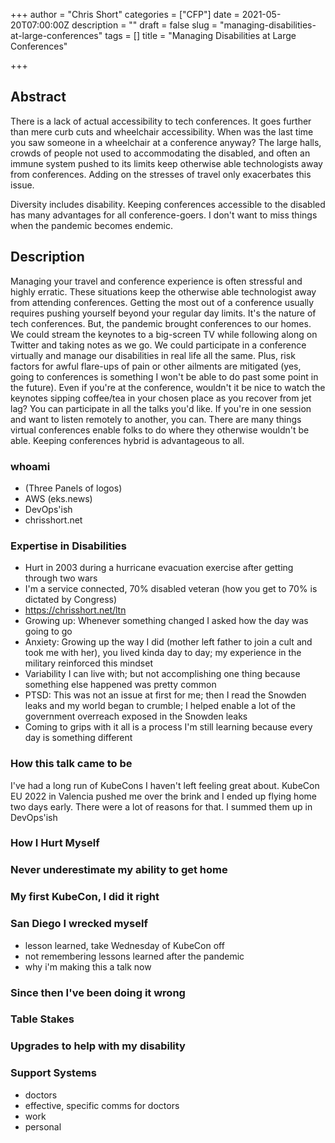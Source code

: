 +++
author = "Chris Short"
categories = ["CFP"]
date = 2021-05-20T07:00:00Z
description = ""
draft = false
slug = "managing-disabilities-at-large-conferences"
tags = []
title = "Managing Disabilities at Large Conferences"

+++

## Abstract

There is a lack of actual accessibility to tech conferences. It goes further than mere curb cuts and wheelchair accessibility. When was the last time you saw someone in a wheelchair at a conference anyway? The large halls, crowds of people not used to accommodating the disabled, and often an immune system pushed to its limits keep otherwise able technologists away from conferences. Adding on the stresses of travel only exacerbates this issue.

Diversity includes disability. Keeping conferences accessible to the disabled has many advantages for all conference-goers. I don't want to miss things when the pandemic becomes endemic.

## Description

Managing your travel and conference experience is often stressful and highly erratic. These situations keep the otherwise able technologist away from attending conferences. Getting the most out of a conference usually requires pushing yourself beyond your regular day limits. It's the nature of tech conferences. But, the pandemic brought conferences to our homes. We could stream the keynotes to a big-screen TV while following along on Twitter and taking notes as we go. We could participate in a conference virtually and manage our disabilities in real life all the same. Plus, risk factors for awful flare-ups of pain or other ailments are mitigated (yes, going to conferences is something I won't be able to do past some point in the future). Even if you're at the conference, wouldn't it be nice to watch the keynotes sipping coffee/tea in your chosen place as you recover from jet lag? You can participate in all the talks you'd like. If you're in one session and want to listen remotely to another, you can. There are many things virtual conferences enable folks to do where they otherwise wouldn't be able. Keeping conferences hybrid is advantageous to all.

### whoami

* (Three Panels of logos)
* AWS (eks.news)
* DevOps'ish
* chrisshort.net

### Expertise in Disabilities

* Hurt in 2003 during a hurricane evacuation exercise after getting through two wars
* I'm a service connected, 70% disabled veteran (how you get to 70% is dictated by Congress)
* https://chrisshort.net/ltn
* Growing up: Whenever something changed I asked how the day was going to go
* Anxiety: Growing up the way I did (mother left father to join a cult and took me with her), you lived kinda day to day; my experience in the military reinforced this mindset
* Variability I can live with; but not accomplishing one thing because something else happened was pretty common
* PTSD: This was not an issue at first for me; then I read the Snowden leaks and my world began to crumble; I helped enable a lot of the government overreach exposed in the Snowden leaks
* Coming to grips with it all is a process I'm still learning because every day is something different

### How this talk came to be

I've had a long run of KubeCons I haven't left feeling great about. KubeCon EU 2022 in Valencia pushed me over the brink and I ended up flying home two days early. There were a lot of reasons for that. I summed them up in DevOps'ish 

### How I Hurt Myself

### Never underestimate my ability to get home

### My first KubeCon, I did it right

### San Diego I wrecked myself

* lesson learned, take Wednesday of KubeCon off
* not remembering lessons learned after the pandemic
* why i'm making this a talk now

### Since then I've been doing it wrong

### Table Stakes

### Upgrades to help with my disability

### Support Systems

* doctors
* effective, specific comms for doctors
* work
* personal
